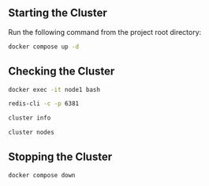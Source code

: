 ## Starting the Cluster

Run the following command from the project root directory:

```sh
docker compose up -d
```

## Checking the Cluster

```sh
docker exec -it node1 bash
```

```sh
redis-cli -c -p 6381
```

```sh
cluster info
```

```sh
cluster nodes
```

## Stopping the Cluster

```sh
docker compose down
```
